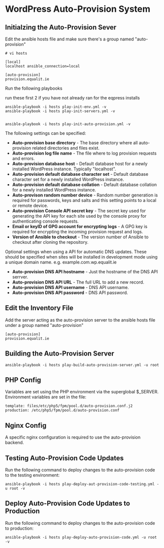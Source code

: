 # WordPress Auto-Provision System

## Initialzing the Auto-Provision Sever

Edit the ansible hosts file and make sure there's a group named "auto-provision"

	# vi hosts
	
	[local]
	localhost ansible_connection=local
	
	[auto-provision]
	provision.equalit.ie

Run the following playbooks

run these first 2 if you have not already ran for the eqpress installs

	ansible-playbook -i hosts play-init-env.yml -v
	ansible-playbook -i hosts play-init-servers.yml -v


	ansible-playbook -i hosts play-init-auto-provision.yml -v

The following settings can be specified:

* **Auto-provision base directory** - The base directory where all auto-provision related directories and files exist.
* **Auto-provision log file name** - The file where to log provision requests and errors.
* **Auto-provision database host** - Default database host for a newly installed WordPress instance. Typically "localhost".
* **Auto-provision default database character set** - Default database character set for a newly installed WordPress instance.
* **Auto-provision default database collation** - Default database collation for a newly installed WordPress instance.
* **Auto-provison random number device** - Random number generation is required for passwords, keys and salts and this setting points to a local or remote device.
* **Auto-provision Console API secret key** - The secret key used for generating the API key for each site used by the console proxy for authenticating console requests.
* **Email or keyID of GPG account for encrypting logs** - A GPG key is required for encrypting the incoming provision request and logs.
* **Version of Ansible to checkout** - The version number of Ansible to checkout after cloning the repository.

Optional settings when using a API for automatic DNS updates. These should be specified when sites will be installed in development mode using a unique domain name. e.g. example.com.wp.equalit.ie

* **Auto-provision DNS API hostname** - Just the hostname of the DNS API serrver.
* **Auto-provision DNS API URL** - The full URL to add a new record.
* **Auto-provision DNS API username** - DNS API username.
* **Auto-provision DNS API password** - DNS API password.


## Edit the Inventory File
Add the server acting as the auto-provision server to the ansible hosts file under a group named "auto-provision"

	[auto-provision]
	provision.equalit.ie

## Building the Auto-Provision Server

	ansible-playbook -i hosts play-build-auto-provision-server.yml -u root

## PHP Config
Variables are set using the PHP environment via the superglobal $_SERVER. Environment variables are set in the file:

	template: files/etc/php5/fpm/pool.d/auto-provision.conf.j2
	production: /etc/php5/fpm/pool.d/auto-provision.conf


## Nginx Config
A specific nginx configuration is required to use the auto-provision backend.

## Testing Auto-Provision Code Updates
Run the following command to deploy changes to the auto-provision code to the testing environment:

	ansible-playbook -i hosts play-deploy-aut-provision-code-testing.yml -u root -v


## Deploy Auto-Provision Code Updates to Production
Run the following command to deploy changes to the auto-provision code to production:

	ansible-playbook -i hosts play-deploy-auto-provision-code.yml -u root -v



